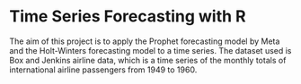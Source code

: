 # Time Series Forecasting with R

The aim of this project is to apply the Prophet forecasting model by Meta and the Holt-Winters forecasting model to a time series. The dataset used is Box and Jenkins airline data, which is a time series of the monthly totals of international airline passengers from 1949 to 1960.
